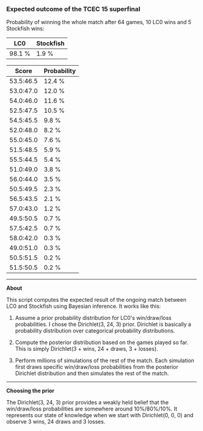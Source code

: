 ### Expected outcome of the TCEC 15 superfinal

Probability of winning the whole match after 64 games, 10 LC0 wins and 5 Stockfish wins:

|LC0|Stockfish|
|---|---|
| 98.1 % | 1.9 % |

| Score | Probability |
|-|-|
| 53.5:46.5 | 12.4 % |
| 53.0:47.0 | 12.0 % |
| 54.0:46.0 | 11.6 % |
| 52.5:47.5 | 10.5 % |
| 54.5:45.5 | 9.8 % |
| 52.0:48.0 | 8.2 % |
| 55.0:45.0 | 7.6 % |
| 51.5:48.5 | 5.9 % |
| 55.5:44.5 | 5.4 % |
| 51.0:49.0 | 3.8 % |
| 56.0:44.0 | 3.5 % |
| 50.5:49.5 | 2.3 % |
| 56.5:43.5 | 2.1 % |
| 57.0:43.0 | 1.2 % |
| 49.5:50.5 | 0.7 % |
| 57.5:42.5 | 0.7 % |
| 58.0:42.0 | 0.3 % |
| 49.0:51.0 | 0.3 % |
| 50.5:51.5 | 0.2 % |
| 51.5:50.5 | 0.2 % |

---

**About**

This script computes the expected result of the ongoing match between LC0 and Stockfish using Bayesian inference. It works like this:

1. Assume a prior probability distribution for LC0's win/draw/loss probabilities. I chose the Dirichlet(3, 24, 3) prior. Dirichlet is basically a probability distribution over categorical probability distributions.

2. Compute the posterior distribution based on the games played so far. This is simply Dirichlet(3 + wins, 24 + draws, 3 + losses).

3. Perform millions of simulations of the rest of the match. Each simulation first draws specific win/draw/loss probabilities from the posterior Dirichlet distribution and then simulates the rest of the match.

---

**Choosing the prior**

The Dirichlet(3, 24, 3) prior provides a weakly held belief that the win/draw/loss probabilities are somewhere around 10%/80%/10%. It represents our state of knowledge when we start with Dirichlet(0, 0, 0) and observe 3 wins, 24 draws and 3 losses.
